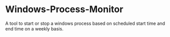 # Windows-Process-Monitor
A tool to start or stop a windows process based on scheduled start time and end time on a weekly basis.
